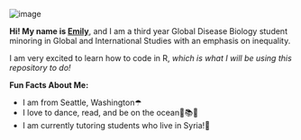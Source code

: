 ![image](https://user-images.githubusercontent.com/76849576/105104049-6ace4880-5a66-11eb-8295-fa28f0f5bdd0.png)

**Hi! My name is [Emily](mailto:erspencer@ucdavis.edu)**, and I am a third year Global Disease Biology student minoring in Global and International Studies with an emphasis on inequality. 

I am very excited to learn how to code in R, *which is what I will be using this repository to do!*

 **Fun Facts About Me:**
* I am from Seattle, Washington☂
* I love to dance, read, and be on the ocean💃📚🌊
* I am currently tutoring students who live in Syria!📝

